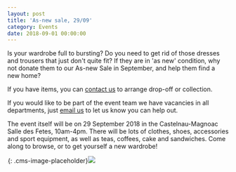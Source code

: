 ```yaml
---
layout: post
title: 'As-new sale, 29/09'
category: Events
date: 2018-09-01 00:00:00
---
```


Is your wardrobe full to bursting? Do you need to get rid of those dresses and trousers that just don't quite fit? If they are in 'as new' condition, why not donate them to our As-new Sale in September, and help them find a new home?

If you have items, you can [contact us](mailto:aidenepalmagnoac@gmail.com?subject=As-new%20sale%2FVide-dressing) to arrange drop-off or collection.

If you would like to be part of the event team we have vacancies in all departments, just [email us](mailto:aidenepalmagnoac@gmail.com?subject=I'd%20like%20to%20help%20out!) to let us know you can help out.

The event itself will be on 29 September 2018 in the Castelnau-Magnoac Salle des Fetes, 10am-4pm. There will be lots of clothes, shoes, accessories and sport equipment, as well as teas, coffees, cake and sandwiches. Come along to browse, or to get yourself a new wardrobe!

![](data:image/png;base64,iVBORw0KGgoAAAANSUhEUgAAAAEAAAABCAYAAAAfFcSJAAAADUlEQVQYV2NYtWrVfwAG/gL+NbCogwAAAABJRU5ErkJggg==){: .cms-image-placeholder}![](blob:https://app.cloudcannon.com/2d0f2aee-6548-4d21-95f7-173f639b50c7)